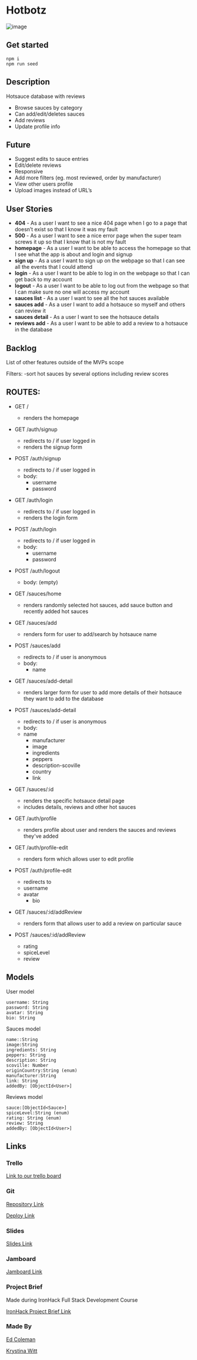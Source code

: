 # Hotbotz
![image](https://user-images.githubusercontent.com/120404332/219393208-58a502e4-31cc-4e71-9871-261152949a69.png)
## Get started

```
npm i
npm run seed
``` 

## Description

Hotsauce database with reviews

- Browse sauces by category
- Can add/edit/deletes sauces
- Add reviews
- Update profile info

## Future
- Suggest edits to sauce entries
- Edit/delete reviews
- Responsive
- Add more filters (eg. most reviewed, order by manufacturer)
- View other users profile
- Upload images instead of URL’s


## User Stories

- **404** - As a user I want to see a nice 404 page when I go to a page that doesn’t exist so that I know it was my fault 
- **500** - As a user I want to see a nice error page when the super team screws it up so that I know that is not my fault
- **homepage** - As a user I want to be able to access the homepage so that I see what the app is about and login and signup
- **sign up** - As a user I want to sign up on the webpage so that I can see all the events that I could attend
- **login** - As a user I want to be able to log in on the webpage so that I can get back to my account
- **logout** - As a user I want to be able to log out from the webpage so that I can make sure no one will access my account
- **sauces list** - As a user I want to see all the hot sauces available
- **sauces add** - As a user I want to add a hotsauce so myself and others can review it
- **sauces detail** - As a user I want to see the hotsauce details
- **reviews add** - As a user I want to be able to add a review to a hotsauce in the database

## Backlog

List of other features outside of the MVPs scope

Filters:
-sort hot sauces by several options including review scores



## ROUTES:

- GET / 
  - renders the homepage
- GET /auth/signup
  - redirects to / if user logged in
  - renders the signup form
- POST /auth/signup
  - redirects to / if user logged in
  - body:
    - username
    - password
- GET /auth/login
  - redirects to / if user logged in
  - renders the login form
- POST /auth/login
  - redirects to / if user logged in
  - body:
    - username
    - password
- POST /auth/logout
  - body: (empty)

- GET /sauces/home
  - renders randomly selected hot sauces, add sauce button and recently added hot sauces
- GET /sauces/add
  - renders form for user to add/search by hotsauce name
- POST /sauces/add 
  - redirects to / if user is anonymous
  - body: 
    - name
- GET /sauces/add-detail
  - renders larger form for user to add more details of their hotsauce they want to add to the database
- POST /sauces/add-detail
  - redirects to / if user is anonymous
  - body: 
  - name
	- manufacturer
	- image
	- ingredients
	- peppers
	- description-scoville
	- country
	- link

- GET /sauces/:id
  - renders the specific hotsauce detail page
  - includes details, reviews and other hot sauces
- GET /auth/profile
  - renders profile about user and renders the sauces and reviews they've added
- GET /auth/profile-edit
  - renders form which allows user to edit profile
- POST /auth/profile-edit
  - redirects to
  - username 
  - avatar
	- bio
- GET /sauces/:id/addReview
  - renders form that allows user to add a review on particular sauce
- POST /sauces/:id/addReview
  - rating
  - spiceLevel
  - review


## Models

User model

```
username: String
password: String
avatar: String
bio: String
```

Sauces model

```
name::String 
image:String
ingredients: String
peppers: String
description: String
scoville: Number
originCountry:String (enum)
manufacturer:String
link: String
addedBy: [ObjectId<User>]
``` 

Reviews model

```
sauce:[ObjectId<Sauce>]
spiceLevel:String (enum)
rating: String (enum)
review: String
addedBy: [ObjectId<User>]
``` 

## Links

### Trello

[Link to our trello board](https://trello.com/b/xujDbGE6/hot-kanban)

### Git

[Repository Link](https://github.com/ed-coleman/hotbotz/)

[Deploy Link](https://hot-botz.adaptable.app/auth/login)

### Slides

[Slides Link](https://docs.google.com/presentation/d/1teTH95VxNVkIeHDJxwP0KQ37ikiYDvrbPuBtWB5mrIM/edit#slide=id.p)

### Jamboard

[Jamboard Link](https://jamboard.google.com/d/1ggvDK6B08BrLkbLSlpbDpr_J_ZDV6GAcBokeK6s58OE/viewer?ts=63e4d7aa&actionButton=1&f=0)

### Project Brief
Made during IronHack Full Stack Development Course

[IronHack Project Brief Link](https://docs.google.com/presentation/d/1wVshcIEj0g_DzH5tzNfThzMd3-EFDnwA/edit#slide=id.p1)

### Made By
[Ed Coleman](https://github.com/ed-coleman)

[Krystina Witt](https://github.com/sorfbourt)
